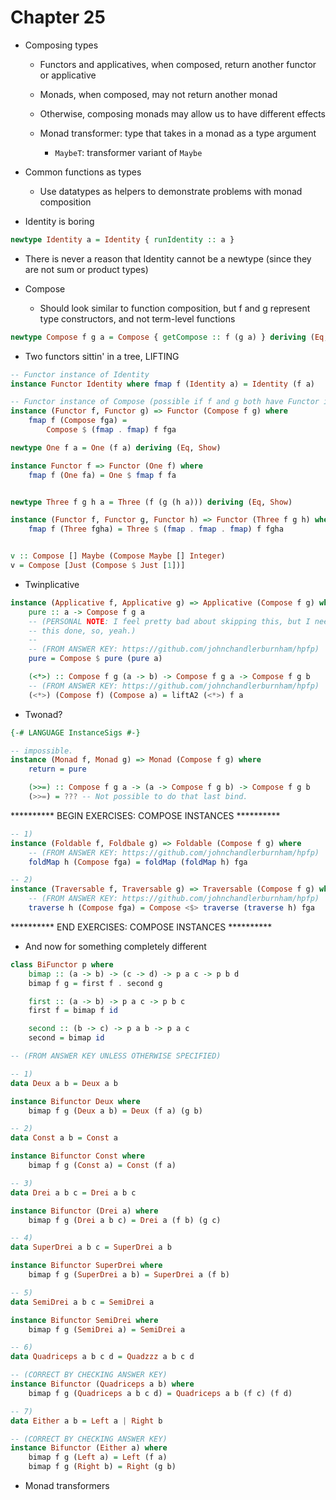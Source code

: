# Chapter 25

- Composing types
    - Functors and applicatives, when composed, return another functor or
      applicative
    - Monads, when composed, may not return another monad
    - Otherwise, composing monads may allow us to have different effects

    - Monad transformer: type that takes in a monad as a type argument
        - `MaybeT`: transformer variant of `Maybe`

- Common functions as types
    - Use datatypes as helpers to demonstrate problems with monad composition

- Identity is boring

```haskell
newtype Identity a = Identity { runIdentity :: a }
```

- There is never a reason that Identity cannot be a newtype (since they are not
  sum or product types)

- Compose
    - Should look similar to function composition, but f and g represent type
      constructors, and not term-level functions

```haskell
newtype Compose f g a = Compose { getCompose :: f (g a) } deriving (Eq, Show)
```

- Two functors sittin' in a tree, LIFTING

```haskell
-- Functor instance of Identity
instance Functor Identity where fmap f (Identity a) = Identity (f a)

-- Functor instance of Compose (possible if f and g both have Functor instances)
instance (Functor f, Functor g) => Functor (Compose f g) where
    fmap f (Compose fga) =
        Compose $ (fmap . fmap) f fga
```

```haskell
newtype One f a = One (f a) deriving (Eq, Show)

instance Functor f => Functor (One f) where
    fmap f (One fa) = One $ fmap f fa


newtype Three f g h a = Three (f (g (h a))) deriving (Eq, Show)

instance (Functor f, Functor g, Functor h) => Functor (Three f g h) where
    fmap f (Three fgha) = Three $ (fmap . fmap . fmap) f fgha


v :: Compose [] Maybe (Compose Maybe [] Integer)
v = Compose [Just (Compose $ Just [1])]
```

- Twinplicative

```haskell
instance (Applicative f, Applicative g) => Applicative (Compose f g) where
    pure :: a -> Compose f g a
    -- (PERSONAL NOTE: I feel pretty bad about skipping this, but I need to get
    -- this done, so, yeah.)
    --
    -- (FROM ANSWER KEY: https://github.com/johnchandlerburnham/hpfp)
    pure = Compose $ pure (pure a)

    (<*>) :: Compose f g (a -> b) -> Compose f g a -> Compose f g b
    -- (FROM ANSWER KEY: https://github.com/johnchandlerburnham/hpfp)
    (<*>) (Compose f) (Compose a) = liftA2 (<*>) f a
```

- Twonad?

```haskell
{-# LANGUAGE InstanceSigs #-}

-- impossible.
instance (Monad f, Monad g) => Monad (Compose f g) where
    return = pure

    (>>=) :: Compose f g a -> (a -> Compose f g b) -> Compose f g b
    (>>=) = ??? -- Not possible to do that last bind.
```

********** BEGIN EXERCISES: COMPOSE INSTANCES **********

```haskell
-- 1)
instance (Foldable f, Foldbale g) => Foldable (Compose f g) where
    -- (FROM ANSWER KEY: https://github.com/johnchandlerburnham/hpfp)
    foldMap h (Compose fga) = foldMap (foldMap h) fga

-- 2)
instance (Traversable f, Traversable g) => Traversable (Compose f g) where
    -- (FROM ANSWER KEY: https://github.com/johnchandlerburnham/hpfp)
    traverse h (Compose fga) = Compose <$> traverse (traverse h) fga
```

********** END EXERCISES: COMPOSE INSTANCES **********

- And now for something completely different

```haskell
class BiFunctor p where
    bimap :: (a -> b) -> (c -> d) -> p a c -> p b d
    bimap f g = first f . second g

    first :: (a -> b) -> p a c -> p b c
    first f = bimap f id

    second :: (b -> c) -> p a b -> p a c
    second = bimap id

-- (FROM ANSWER KEY UNLESS OTHERWISE SPECIFIED)

-- 1)
data Deux a b = Deux a b

instance Bifunctor Deux where
    bimap f g (Deux a b) = Deux (f a) (g b)

-- 2)
data Const a b = Const a

instance Bifunctor Const where
    bimap f g (Const a) = Const (f a)

-- 3)
data Drei a b c = Drei a b c

instance Bifunctor (Drei a) where
    bimap f g (Drei a b c) = Drei a (f b) (g c)

-- 4)
data SuperDrei a b c = SuperDrei a b

instance Bifunctor SuperDrei where
    bimap f g (SuperDrei a b) = SuperDrei a (f b)

-- 5)
data SemiDrei a b c = SemiDrei a

instance Bifunctor SemiDrei where
    bimap f g (SemiDrei a) = SemiDrei a

-- 6)
data Quadriceps a b c d = Quadzzz a b c d

-- (CORRECT BY CHECKING ANSWER KEY)
instance Bifunctor (Quadriceps a b) where
    bimap f g (Quadriceps a b c d) = Quadriceps a b (f c) (f d)

-- 7)
data Either a b = Left a | Right b

-- (CORRECT BY CHECKING ANSWER KEY)
instance Bifunctor (Either a) where
    bimap f g (Left a) = Left (f a)
    bimap f g (Right b) = Right (g b)
```

- Monad transformers
